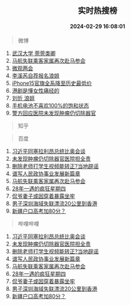 <div align="center"><h2>实时热搜榜</h2><h4>2024-02-29 16:08:01</h4></div>

> 微博  

1. [武汉大学 莞莞类卿](https://s.weibo.com/weibo?q=%E6%AD%A6%E6%B1%89%E5%A4%A7%E5%AD%A6%20%E8%8E%9E%E8%8E%9E%E7%B1%BB%E5%8D%BF&t=31&band_rank=1&Refer=top)<br />
2. [马航失联乘客家属再次赴马参会](https://s.weibo.com/weibo?q=%23%E9%A9%AC%E8%88%AA%E5%A4%B1%E8%81%94%E4%B9%98%E5%AE%A2%E5%AE%B6%E5%B1%9E%E5%86%8D%E6%AC%A1%E8%B5%B4%E9%A9%AC%E5%8F%82%E4%BC%9A%23&t=31&band_rank=2&Refer=top)<br />
3. [微观两会](https://s.weibo.com/weibo?q=%23%E5%BE%AE%E8%A7%82%E4%B8%A4%E4%BC%9A%23&t=31&band_rank=3&Refer=top)<br />
4. [李溪芮自荐报名浪姐](https://s.weibo.com/weibo?q=%E6%9D%8E%E6%BA%AA%E8%8A%AE%E8%87%AA%E8%8D%90%E6%8A%A5%E5%90%8D%E6%B5%AA%E5%A7%90&t=31&band_rank=4&Refer=top)<br />
5. [iPhone15官旗全系降至历史最低价](https://s.weibo.com/weibo?q=%23iPhone15%E5%AE%98%E6%97%97%E5%85%A8%E7%B3%BB%E9%99%8D%E8%87%B3%E5%8E%86%E5%8F%B2%E6%9C%80%E4%BD%8E%E4%BB%B7%23&t=31&band_rank=5&Refer=top)<br />
6. [港剧是懂女性痛经的](https://s.weibo.com/weibo?q=%E6%B8%AF%E5%89%A7%E6%98%AF%E6%87%82%E5%A5%B3%E6%80%A7%E7%97%9B%E7%BB%8F%E7%9A%84&t=31&band_rank=6&Refer=top)<br />
7. [刘忻 浪姐](https://s.weibo.com/weibo?q=%E5%88%98%E5%BF%BB%20%E6%B5%AA%E5%A7%90&t=31&band_rank=7&Refer=top)<br />
8. [手机电池不喜欢100%的饱和状态](https://s.weibo.com/weibo?q=%23%E6%89%8B%E6%9C%BA%E7%94%B5%E6%B1%A0%E4%B8%8D%E5%96%9C%E6%AC%A2100%25%E7%9A%84%E9%A5%B1%E5%92%8C%E7%8A%B6%E6%80%81%23&t=31&band_rank=8&Refer=top)<br />
9. [警方回应医院未发现肿瘤仍切除器官](https://s.weibo.com/weibo?q=%23%E8%AD%A6%E6%96%B9%E5%9B%9E%E5%BA%94%E5%8C%BB%E9%99%A2%E6%9C%AA%E5%8F%91%E7%8E%B0%E8%82%BF%E7%98%A4%E4%BB%8D%E5%88%87%E9%99%A4%E5%99%A8%E5%AE%98%23&t=31&band_rank=9&Refer=top)<br />

> 知乎  


> 百度  

1. [习近平同塞拉利昂总统比奥会谈](https://www.baidu.com/s?wd=%E4%B9%A0%E8%BF%91%E5%B9%B3%E5%90%8C%E5%A1%9E%E6%8B%89%E5%88%A9%E6%98%82%E6%80%BB%E7%BB%9F%E6%AF%94%E5%A5%A5%E4%BC%9A%E8%B0%88&sa=fyb_news&rsv_dl=fyb_news)<br />
2. [未发现肿瘤仍切除器官医院担全责](https://www.baidu.com/s?wd=%E6%9C%AA%E5%8F%91%E7%8E%B0%E8%82%BF%E7%98%A4%E4%BB%8D%E5%88%87%E9%99%A4%E5%99%A8%E5%AE%98%E5%8C%BB%E9%99%A2%E6%8B%85%E5%85%A8%E8%B4%A3&sa=fyb_news&rsv_dl=fyb_news)<br />
3. [删除老师打学生视频能转正?当地辟谣](https://www.baidu.com/s?wd=%E5%88%A0%E9%99%A4%E8%80%81%E5%B8%88%E6%89%93%E5%AD%A6%E7%94%9F%E8%A7%86%E9%A2%91%E8%83%BD%E8%BD%AC%E6%AD%A3%3F%E5%BD%93%E5%9C%B0%E8%BE%9F%E8%B0%A3&sa=fyb_news&rsv_dl=fyb_news)<br />
4. [谱写人民政协事业发展新篇章](https://www.baidu.com/s?wd=%E8%B0%B1%E5%86%99%E4%BA%BA%E6%B0%91%E6%94%BF%E5%8D%8F%E4%BA%8B%E4%B8%9A%E5%8F%91%E5%B1%95%E6%96%B0%E7%AF%87%E7%AB%A0&sa=fyb_news&rsv_dl=fyb_news)<br />
5. [马航失联乘客家属再次赴马参会](https://www.baidu.com/s?wd=%E9%A9%AC%E8%88%AA%E5%A4%B1%E8%81%94%E4%B9%98%E5%AE%A2%E5%AE%B6%E5%B1%9E%E5%86%8D%E6%AC%A1%E8%B5%B4%E9%A9%AC%E5%8F%82%E4%BC%9A&sa=fyb_news&rsv_dl=fyb_news)<br />
6. [28年一遇的疯狂星期四](https://www.baidu.com/s?wd=28%E5%B9%B4%E4%B8%80%E9%81%87%E7%9A%84%E7%96%AF%E7%8B%82%E6%98%9F%E6%9C%9F%E5%9B%9B&sa=fyb_news&rsv_dl=fyb_news)<br />
7. [侃爷妻子或因穿着暴露坐牢](https://www.baidu.com/s?wd=%E4%BE%83%E7%88%B7%E5%A6%BB%E5%AD%90%E6%88%96%E5%9B%A0%E7%A9%BF%E7%9D%80%E6%9A%B4%E9%9C%B2%E5%9D%90%E7%89%A2&sa=fyb_news&rsv_dl=fyb_news)<br />
8. [男子深圳海域失联漂流20公里到香港](https://www.baidu.com/s?wd=%E7%94%B7%E5%AD%90%E6%B7%B1%E5%9C%B3%E6%B5%B7%E5%9F%9F%E5%A4%B1%E8%81%94%E6%BC%82%E6%B5%8120%E5%85%AC%E9%87%8C%E5%88%B0%E9%A6%99%E6%B8%AF&sa=fyb_news&rsv_dl=fyb_news)<br />
9. [新疆户口高考加80分？](https://www.baidu.com/s?wd=%E6%96%B0%E7%96%86%E6%88%B7%E5%8F%A3%E9%AB%98%E8%80%83%E5%8A%A080%E5%88%86%EF%BC%9F&sa=fyb_news&rsv_dl=fyb_news)<br />

> 哔哩哔哩  

1. [习近平同塞拉利昂总统比奥会谈](https://www.baidu.com/s?wd=%E4%B9%A0%E8%BF%91%E5%B9%B3%E5%90%8C%E5%A1%9E%E6%8B%89%E5%88%A9%E6%98%82%E6%80%BB%E7%BB%9F%E6%AF%94%E5%A5%A5%E4%BC%9A%E8%B0%88&sa=fyb_news&rsv_dl=fyb_news)<br />
2. [未发现肿瘤仍切除器官医院担全责](https://www.baidu.com/s?wd=%E6%9C%AA%E5%8F%91%E7%8E%B0%E8%82%BF%E7%98%A4%E4%BB%8D%E5%88%87%E9%99%A4%E5%99%A8%E5%AE%98%E5%8C%BB%E9%99%A2%E6%8B%85%E5%85%A8%E8%B4%A3&sa=fyb_news&rsv_dl=fyb_news)<br />
3. [删除老师打学生视频能转正?当地辟谣](https://www.baidu.com/s?wd=%E5%88%A0%E9%99%A4%E8%80%81%E5%B8%88%E6%89%93%E5%AD%A6%E7%94%9F%E8%A7%86%E9%A2%91%E8%83%BD%E8%BD%AC%E6%AD%A3%3F%E5%BD%93%E5%9C%B0%E8%BE%9F%E8%B0%A3&sa=fyb_news&rsv_dl=fyb_news)<br />
4. [谱写人民政协事业发展新篇章](https://www.baidu.com/s?wd=%E8%B0%B1%E5%86%99%E4%BA%BA%E6%B0%91%E6%94%BF%E5%8D%8F%E4%BA%8B%E4%B8%9A%E5%8F%91%E5%B1%95%E6%96%B0%E7%AF%87%E7%AB%A0&sa=fyb_news&rsv_dl=fyb_news)<br />
5. [马航失联乘客家属再次赴马参会](https://www.baidu.com/s?wd=%E9%A9%AC%E8%88%AA%E5%A4%B1%E8%81%94%E4%B9%98%E5%AE%A2%E5%AE%B6%E5%B1%9E%E5%86%8D%E6%AC%A1%E8%B5%B4%E9%A9%AC%E5%8F%82%E4%BC%9A&sa=fyb_news&rsv_dl=fyb_news)<br />
6. [28年一遇的疯狂星期四](https://www.baidu.com/s?wd=28%E5%B9%B4%E4%B8%80%E9%81%87%E7%9A%84%E7%96%AF%E7%8B%82%E6%98%9F%E6%9C%9F%E5%9B%9B&sa=fyb_news&rsv_dl=fyb_news)<br />
7. [侃爷妻子或因穿着暴露坐牢](https://www.baidu.com/s?wd=%E4%BE%83%E7%88%B7%E5%A6%BB%E5%AD%90%E6%88%96%E5%9B%A0%E7%A9%BF%E7%9D%80%E6%9A%B4%E9%9C%B2%E5%9D%90%E7%89%A2&sa=fyb_news&rsv_dl=fyb_news)<br />
8. [男子深圳海域失联漂流20公里到香港](https://www.baidu.com/s?wd=%E7%94%B7%E5%AD%90%E6%B7%B1%E5%9C%B3%E6%B5%B7%E5%9F%9F%E5%A4%B1%E8%81%94%E6%BC%82%E6%B5%8120%E5%85%AC%E9%87%8C%E5%88%B0%E9%A6%99%E6%B8%AF&sa=fyb_news&rsv_dl=fyb_news)<br />
9. [新疆户口高考加80分？](https://www.baidu.com/s?wd=%E6%96%B0%E7%96%86%E6%88%B7%E5%8F%A3%E9%AB%98%E8%80%83%E5%8A%A080%E5%88%86%EF%BC%9F&sa=fyb_news&rsv_dl=fyb_news)<br />
